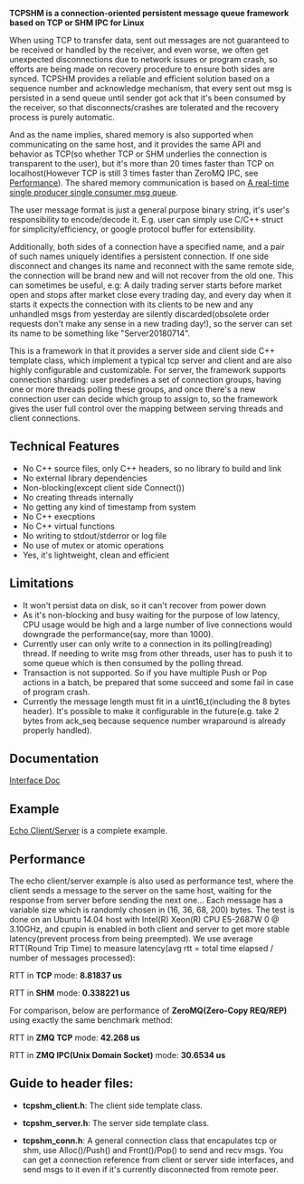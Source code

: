 **TCPSHM is a connection-oriented persistent message queue framework based on TCP or SHM IPC for Linux**

When using TCP to transfer data, sent out messages are not guaranteed to be received or handled by the receiver, and even worse, we often get unexpected disconnections due to network issues or program crash, so efforts are being made on recovery procedure to ensure both sides are synced. TCPSHM provides a reliable and efficient solution based on a sequence number and acknowledge mechanism, that every sent out msg is persisted in a send queue until sender got ack that it's been consumed by the receiver, so that disconnects/crashes are tolerated and the recovery process is purely automatic.

And as the name implies, shared memory is also supported when communicating on the same host, and it provides the same API and behavior as TCP(so whether TCP or SHM underlies the connection is transparent to the user), but it's more than 20 times faster than TCP on localhost(However TCP is still 3 times faster than ZeroMQ IPC, see [Performance](https://github.com/MengRao/tcpshm#performance)). The shared memory communication is based on [A real-time single producer single consumer msg queue](https://github.com/MengRao/SPSC_Queue).

The user message format is just a general purpose binary string, it's user's responsibility to encode/decode it. E.g. user can simply use C/C++ struct for simplicity/efficiency, or google protocol buffer for extensibility.

Additionally, both sides of a connection have a specified name, and a pair of such names uniquely identifies a persistent connection. If one side disconnect and changes its name and reconnect with the same remote side, the connection will be brand new and will not recover from the old one. This can sometimes be useful, e.g: A daily trading server starts before market open and stops after market close every trading day, and every day when it starts it expects the connection with its clients to be new and any unhandled msgs from yesterday are silently discarded(obsolete order requests don't make any sense in a new trading day!), so the server can set its name to be something like "Server20180714".

This is a framework in that it provides a server side and client side C++ template class, which implement a typical tcp server and client and are also highly configurable and customizable. For server, the framework supports connection sharding: user predefines a set of connection groups, having one or more threads polling these groups, and once there's a new connection user can decide which group to assign to, so the framework gives the user full control over the mapping between serving threads and client connections.

## Technical Features
  * No C++ source files, only C++ headers, so no library to build and link
  * No external library dependencies
  * Non-blocking(except client side Connect())
  * No creating threads internally
  * No getting any kind of timestamp from system
  * No C++ execptions
  * No C++ virtual functions
  * No writing to stdout/stderror or log file
  * No use of mutex or atomic operations
  * Yes, it's lightweight, clean and efficient
  
## Limitations
  * It won't persist data on disk, so it can't recover from power down
  * As it's non-blocking and busy waiting for the purpose of low latency, CPU usage would be high and a large number of live connections would downgrade the performance(say, more than 1000).
  * Currently user can only write to a connection in its polling(reading) thread. If needing to write msg from other threads, user has to push it to some queue which is then consumed by the polling thread.
  * Transaction is not supported. So if you have multiple Push or Pop actions in a batch, be prepared that some succeed and some fail in case of program crash.
  * Currently the message length must fit in a uint16_t(including the 8 bytes header). It's possible to make it configurable in the future(e.g. take 2 bytes from ack_seq because sequence number wraparound is already properly handled).
  
## Documentation
  [Interface Doc](https://github.com/MengRao/tcpshm/blob/master/doc/interface.md)
  
## Example
  [Echo Client/Server](https://github.com/MengRao/tcpshm/tree/master/test) is a complete example.
  
## Performance
The echo client/server example is also used as performance test, where the client sends a message to the server on the same host, waiting for the response from server before sending the next one... Each message has a variable size which is randomly chosen in (16, 36, 68, 200) bytes. The test is done on an Ubuntu 14.04 host with Intel(R) Xeon(R) CPU E5-2687W 0 @ 3.10GHz, and cpupin is enabled in both client and server to get more stable latency(prevent process from being preempted). We use average RTT(Round Trip Time) to measure latency(avg rtt = total time elapsed / number of messages processed):

RTT in **TCP** mode: **8.81837 us**

RTT in **SHM** mode: **0.338221 us**

For comparison, below are performance of **ZeroMQ(Zero-Copy REQ/REP)** using exactly the same benchmark method:

RTT in **ZMQ TCP** mode: **42.268 us**

RTT in **ZMQ IPC(Unix Domain Socket)** mode: **30.6534 us**
  
## Guide to header files:

* **tcpshm_client.h**: The client side template class.

* **tcpshm_server.h**: The server side template class.

* **tcpshm_conn.h**: A general connection class that encapulates tcp or shm, use Alloc()/Push() and Front()/Pop() to send and recv msgs. You can get a connection reference from client or server side interfaces, and send msgs to it even if it's currently disconnected from remote peer.
